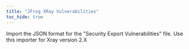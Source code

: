 ```yaml
---
title: "JFrog XRay Vulnerabilities"
toc_hide: true
---
```

Import the JSON format for the \"Security Export Vulnerabilities\" file. Use this importer for Xray version 2.X
